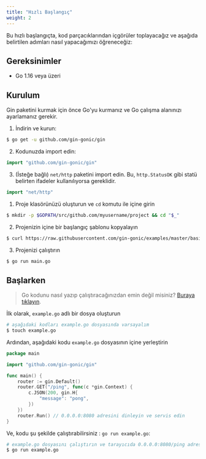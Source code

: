 ```yaml
---
title: "Hızlı Başlangıç"
weight: 2
---
```


Bu hızlı başlangıçta, kod parçacıklarından içgörüler toplayacağız ve aşağıda belirtilen adımları nasıl yapacağımızı öğreneceğiz:

## Gereksinimler

- Go 1.16 veya üzeri

## Kurulum

Gin paketini kurmak için önce Go'yu kurmanız ve Go çalışma alanınızı ayarlamanız gerekir.

1. İndirin ve kurun:

```sh
$ go get -u github.com/gin-gonic/gin
```

2. Kodunuzda import edin:

```go
import "github.com/gin-gonic/gin"
```

3. (İsteğe bağlı) `net/http` paketini import edin. Bu, `http.StatusOK` gibi statü belirten ifadeler kullanılıyorsa gereklidir. 

```go
import "net/http"
```

1. Proje klasörünüzü oluşturun ve `cd` komutu ile içine girin

```sh
$ mkdir -p $GOPATH/src/github.com/myusername/project && cd "$_"
```

2. Projenizin içine bir başlangıç ​​şablonu kopyalayın

```sh
$ curl https://raw.githubusercontent.com/gin-gonic/examples/master/basic/main.go > main.go
```

3. Projenizi çalıştırın

```sh
$ go run main.go
```

## Başlarken
> Go kodunu nasıl yazıp çalıştıracağınızdan emin değil misiniz? [Buraya tıklayın](https://golang.org/doc/code.html).

İlk olarak, `example.go` adlı bir dosya oluşturun

```sh
# aşağıdaki kodları example.go dosyasında varsayalım
$ touch example.go
```

Ardından, aşağıdaki kodu `example.go` dosyasının içine yerleştirin

```go
package main

import "github.com/gin-gonic/gin"

func main() {
	router := gin.Default()
	router.GET("/ping", func(c *gin.Context) {
		c.JSON(200, gin.H{
			"message": "pong",
		})
	})
	router.Run() // 0.0.0.0:8080 adresini dinleyin ve servis edin
}
```

Ve, kodu şu şekilde çalıştırabilirsiniz : `go run example.go`:

```sh
# example.go dosyasını çalıştırın ve tarayıcıda 0.0.0.0:8080/ping adresini ziyaret edin
$ go run example.go
```
